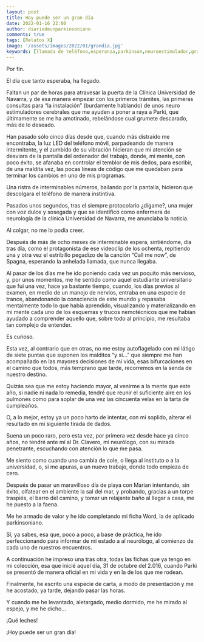 ```yaml
---
layout: post
title: Hoy puede ser un gran día
date: 2022-01-16 22:00
author: diariodeunparkinsoniano
comments: true
tags: [Relatos X]
image: '/assets/images/2022/01/grandia.jpg'
keywords: [llamada de teléfono,esperanza,parkinson,neuroestimulador,gran día]
---
```



Por fin.

El día que tanto esperaba, ha llegado.

Faltan un par de horas para atravesar la puerta de la Clínica Universidad de Navarra, y de esa manera empezar con los primeros trámites, las primeras consultas para “la instalación” (burdamente hablando) de unos neuro estimuladores cerebrales que me ayuden a poner a raya a Parki, que últimamente se me ha amotinado, rebelándose cual grumete descarado, más de lo deseado.

Han pasado sólo cinco días desde que, cuando más distraído me encontraba, la luz LED del teléfono móvil, parpadeando de manera intermitente, y el zumbido de su vibración hicieran que mi atención se desviara de la pantalla del ordenador del trabajo, donde, mi mente, con poco éxito, se afanaba en controlar el temblor de mis dedos, para escribir, de una maldita vez, las pocas líneas de código que me quedaban para terminar los cambios en uno de mis programas.

Una ristra de interminables números, bailando por la pantalla, hicieron que descolgara el teléfono de manera instintiva.

Pasados unos segundos, tras el siempre protocolario ¿dígame?, una mujer con voz dulce y sosegada y que se identificó como enfermera de neurología de la clínica Universidad de Navarra, me anunciaba la noticia.

Al colgar, no me lo podía creer.

Después de más de ocho meses de interminable espera, sintiéndome, día tras día, como el protagonista de ese videoclip de los ochenta, repitiendo una y otra vez el estribillo pegadizo de la canción “Call me now”, de Spagna, esperando la anhelada llamada, que nunca llegaba.

Al pasar de los días me he ido poniendo cada vez un poquito más nervioso, y, por unos momentos, me he sentido como aquel estudiante universitario que fui una vez, hace ya bastante tiempo, cuando, los días previos al examen, en medio de un manojo de nervios, entraba en una especie de trance, abandonando la consciencia de este mundo y repasaba mentalmente todo lo que había aprendido, visualizando y materializando en mi mente cada uno de los esquemas y trucos nemotécnicos que me habían ayudado a comprender aquello que, sobre todo al principio, me resultaba tan complejo de entender.

Es curioso.

Esta vez, al contrario que en otras, no me estoy autoflagelado con mi látigo de siete puntas que suponen los malditos “y si…” que siempre me han acompañado en las mayores decisiones de mi vida, esas bifurcaciones en el camino que todos, más temprano que tarde, recorremos en la senda de nuestro destino.

Quizás sea que me estoy haciendo mayor, al venirme a la mente que este año, si nadie ni nada lo remedia, tendré que reunir el suficiente aire en los pulmones como para soplar de una vez las cincuenta velas en la tarta de cumpleaños.

O, a lo mejor, estoy ya un poco harto de intentar, con mi soplido, alterar el resultado en mi siguiente tirada de dados.

Suena un poco raro, pero esta vez, por primera vez desde hace ya cinco años, no tendré ante mí al Dr. Clavero, mi neurólogo, con su mirada penetrante, escuchando con atención lo que me pasa.

Me siento como cuando uno cambia de cole, o llega al instituto o a la universidad, o, si me apuras, a un nuevo trabajo, donde todo empieza de cero.

Después de pasar un maravilloso día de playa con Marian intentando, sin éxito, olfatear en el ambiente la sal del mar, y probando, gracias a un torpe traspiés, el barro del camino, y tomar un relajante baño al llegar a casa, me he puesto a la faena.

Me he armado de valor y he ido completando mi ficha Word, la de aplicado parkinsoniano.

Sí, ya sabes, esa que, poco a poco, a base de práctica, he ido perfeccionando para informar de mi estado a al neurólogo, al comienzo de cada uno de nuestros encuentros.

A continuación he impreso una tras otra, todas las fichas que ya tengo en mi colección, esa que inicié aquel día, 31 de octubre del 2.016, cuando Parki se presentó de manera oficial en mi vida y en la de los que me rodean.

Finalmente, he escrito una especie de carta, a modo de presentación y me he acostado, ya tarde, dejando pasar las horas.

Y cuando me he levantado, aletargado, medio dormido, me he mirado al espejo, y me he dicho…

¡Qué leches!

¡Hoy puede ser un gran día!
